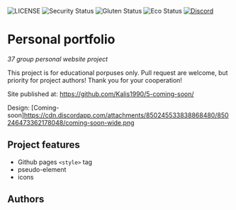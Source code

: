 ![LICENSE](https://img.shields.io/badge/license-MIT-blue.svg?style=flat-square)
![Security Status](https://img.shields.io/security-headers?label=Security&url=https%3A%2F%2Fgithub.com&style=flat-square)
![Gluten Status](https://img.shields.io/badge/Gluten-Free-green.svg)
![Eco Status](https://img.shields.io/badge/ECO-Friendly-green.svg)
[![Discord](https://discord.com/api/guilds/571393319201144843/widget.png)](https://discord.gg/dRwW4rw)

# Personal portfolio

_37 group personal website project_

This project is for educational porpuses only. Pull request are welcome, but priority for project authors! Thank you for your cooperation!

Site published at: https://github.com/Kalis1990/5-coming-soon/

Design: [Coming-soon]https://cdn.discordapp.com/attachments/850245533838868480/850246473362178048/coming-soon-wide.png

## Project features

- Github pages
`<style>` tag
- pseudo-element
- icons

## Authors